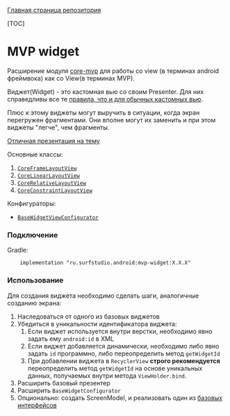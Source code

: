 [Главная страница репозитория](/docs/main.md)

[TOC]

# MVP widget

Расширение модуля [core-mvp][core-mvp] для работы со view
(в терминах android фреймвока) как со View(в терминах MVP).

Виджет(Widget) - это кастомная вью со своим Presenter. Для них справедливы
все те [правила, что и для обычных кастомных вью][custom].

Плюс к этому виджеты могут выручить в ситуации, когда экран перегружен
фрагментами. Они вполне могут их заменить и при этом виджеты "легче",
чем фрагменты.

[Отличная презентация на тему][pres]

Основные классы:

1. [`CoreFrameLayoutView`][frame]
2. [`CoreLinearLayoutView`][linear]
3. [`CoreRelativeLayoutView`][relative]
4. [`CoreConstraintLayoutView`][contraint]

Конфигураторы:

* [`BaseWidgetViewConfigurator`][conf]

### Подключение

Gradle:
```
    implementation "ru.surfstudio.android:mvp-widget:X.X.X"
```

### Использование

Для создания виджета необходимо сделать шаги, аналогичные созданию экрана:

1. Наследоваться от одного из базовых виджетов
1. Убедиться в уникальности идентификатора виджета: 
    1. Если виджет используется внутри верстки, необходимо явно задать ему `android:id` в XML
    1. Если виджет добавляется динамически, необходимо либо явно задать `id` программно,
    либо переопределить метод `getWidgetId`
    1. При добавлении виджета в `RecyclerView` **строго рекомендуется**
    переопределить метод `getWidgetId` на основе уникальных данных,
    получаемых внутри метода `ViewHolder.bind`.
1. Расширить базовый презентер
1. Расширить `BaseWidgetConfigurator`
1. Опционально: создать ScreenModel, и реализовать один из [базовых интерфейсов](src/main/java/ru/surfstudio/android/mvp/widget/base)

[custom]: ../../docs/ui/custom_views.md
[frame]: src/main/java/ru/surfstudio/android/mvp/widget/view/CoreFrameLayoutView.java
[linear]: src/main/java/ru/surfstudio/android/mvp/widget/view/CoreLinearLayoutView.java
[relative]: src/main/java/ru/surfstudio/android/mvp/widget/view/CoreRelativeLayoutView.java
[contraint]: src/main/java/ru/surfstudio/android/mvp/widget/view/CoreConstraintLayoutView.java
[conf]: src/main/java/ru/surfstudio/android/mvp/widget/configurator/BaseWidgetViewConfigurator.java
[pres]: https://docs.google.com/presentation/d/184of9d-fYnNXu9IHegDddK9lT5i7KU4II-rgijKQIh4/edit#slide=id.p
[core-mvp]: ../../mvp/lib-core-mvp/

